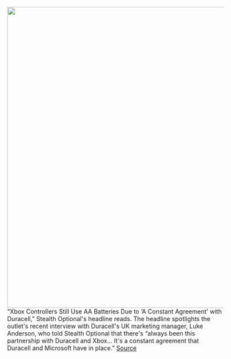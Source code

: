 <img src='https://cdn.vox-cdn.com/thumbor/Cjia2LSpCw7svEurZfqttVWhFkE=/0x0:2640x1748/1200x800/filters:focal(1109x663:1531x1085)/cdn.vox-cdn.com/uploads/chorus_image/image/68634563/twarren_xboxseriesxcontroller_VLS_3616_2_4.0.jpg' width='700px' /><br/>
“Xbox Controllers Still Use AA Batteries Due to ‘A Constant Agreement' with Duracell,” Stealth Optional's headline reads. The headline spotlights the outlet's recent interview with Duracell's UK marketing manager, Luke Anderson, who told Stealth Optional that there's “always been this partnership with Duracell and Xbox... It's a constant agreement that Duracell and Microsoft have in place.”
<a href='https://www.theverge.com/2021/1/7/22219137/xbox-duracell-battery-partnership-rumor-debunked'> Source <a/>